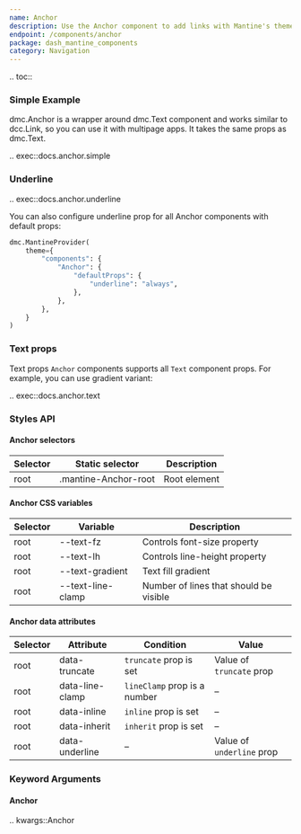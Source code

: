 ```yaml
---
name: Anchor
description: Use the Anchor component to add links with Mantine's theme styles.
endpoint: /components/anchor
package: dash_mantine_components
category: Navigation
---
```


.. toc::

### Simple Example

dmc.Anchor is a wrapper around dmc.Text component and works similar to dcc.Link, so you can use it with multipage apps.
It takes the same props as dmc.Text.

.. exec::docs.anchor.simple

### Underline


.. exec::docs.anchor.underline

You can also configure underline prop for all Anchor components with default props:

```python
dmc.MantineProvider(    
    theme={
        "components": {
            "Anchor": {
                "defaultProps": {
                    "underline": "always",
                },
            },
        },
    }
)

```

### Text props

Text props
`Anchor` components supports all `Text` component props. For example, you can use gradient variant:


.. exec::docs.anchor.text


### Styles API

#### Anchor selectors

| Selector | Static selector | Description |
|----------|----------------|-------------|
| root     | .mantine-Anchor-root | Root element |

#### Anchor CSS variables

| Selector | Variable | Description |
|----------|----------|-------------|
| root     | --text-fz | Controls font-size property |
| root     | --text-lh | Controls line-height property |
| root     | --text-gradient | Text fill gradient |
| root     | --text-line-clamp | Number of lines that should be visible |

#### Anchor data attributes

| Selector | Attribute | Condition | Value |
|----------|-----------|-----------|-------|
| root     | data-truncate | `truncate` prop is set | Value of `truncate` prop |
| root     | data-line-clamp | `lineClamp` prop is a number | – |
| root     | data-inline | `inline` prop is set | – |
| root     | data-inherit | `inherit` prop is set | – |
| root     | data-underline | – | Value of `underline` prop |

### Keyword Arguments

#### Anchor

.. kwargs::Anchor
